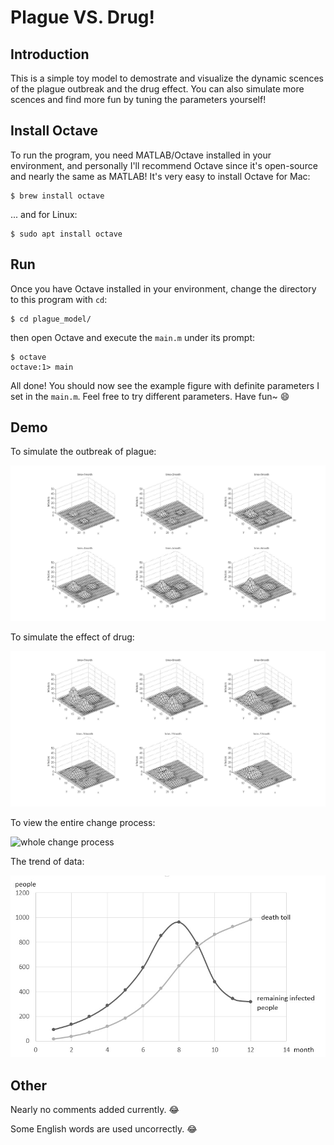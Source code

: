 # Plague VS. Drug!

## Introduction

This is a simple toy model to demostrate and visualize the dynamic scences of the plague outbreak and the drug effect.
You can also simulate more scences and find more fun by tuning the parameters yourself!

## Install Octave

To run the program, you need MATLAB/Octave installed in your environment, and personally I'll recommend Octave since it's open-source and nearly the same as MATLAB!
It's very easy to install Octave for Mac:
```
$ brew install octave
```
... and for Linux:
```
$ sudo apt install octave
```

## Run

Once you have Octave installed in your environment, change the directory to this program with `cd`:
```
$ cd plague_model/
```
then open Octave and execute the `main.m` under its prompt:
```
$ octave
octave:1> main
```
All done! You should now see the example figure with definite parameters I set in the `main.m`.
Feel free to try different parameters. Have fun~ :smile:

## Demo

To simulate the outbreak of plague:

![plague outbreak](./pic/1_6.jpg)

To simulate the effect of drug:

![drug effect](./pic/7_12.jpg)

To view the entire change process:

![whole change process](./pic/1-12.jpg)

The trend of data:

![trend](./pic/trend.jpg)

## Other

Nearly no comments added currently. :joy:

Some English words are used uncorrectly. :joy: